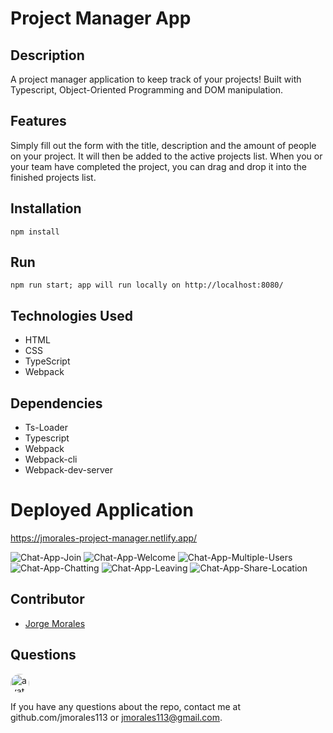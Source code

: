 # Project Manager App

## Description

A project manager application to keep track of your projects! Built with Typescript, Object-Oriented Programming and DOM manipulation.

## Features

Simply fill out the form with the title, description and the amount of people on your project. It will then be added to the active projects list. When you or your team have completed the project, you can drag and drop it into the finished projects list. 

## Installation

    npm install

## Run

    npm run start; app will run locally on http://localhost:8080/

## Technologies Used

 - HTML
 - CSS
 - TypeScript
 - Webpack

## Dependencies

 - Ts-Loader
 - Typescript
 - Webpack
 - Webpack-cli
 - Webpack-dev-server

# Deployed Application

https://jmorales-project-manager.netlify.app/

![Chat-App-Join](https://user-images.githubusercontent.com/57970306/100686432-26aaab80-3333-11eb-97fa-cd89068be97c.PNG)
![Chat-App-Welcome](https://user-images.githubusercontent.com/57970306/100686438-2ca08c80-3333-11eb-939e-337523386a39.PNG)
![Chat-App-Multiple-Users](https://user-images.githubusercontent.com/57970306/100686444-32966d80-3333-11eb-8b53-5fb1a0b7c825.PNG)
![Chat-App-Chatting](https://user-images.githubusercontent.com/57970306/100686450-3629f480-3333-11eb-9ce9-165202129444.PNG)
![Chat-App-Leaving](https://user-images.githubusercontent.com/57970306/100686465-3de99900-3333-11eb-8cc5-633d6cc7a96c.PNG)
![Chat-App-Share-Location](https://user-images.githubusercontent.com/57970306/100686478-4346e380-3333-11eb-8300-0267c777fcd9.PNG)

## Contributor

-  [Jorge Morales](https://github.com/jmorales113)

## Questions

<img src="https://avatars2.githubusercontent.com/u/57970306?s=460&v=4"
alt="avatar" style="border-radius: 16px" width="30" />

If you have any questions about the repo, contact me at github.com/jmorales113 or jmorales113@gmail.com.
 
 

